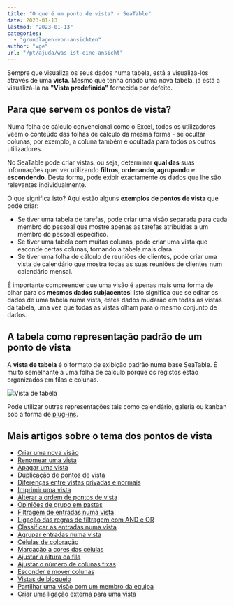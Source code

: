 ```yaml
---
title: "O que é um ponto de vista? - SeaTable"
date: 2023-01-13
lastmod: "2023-01-13"
categories: 
  - "grundlagen-von-ansichten"
author: "vge"
url: "/pt/ajuda/was-ist-eine-ansicht"
---
```


Sempre que visualiza os seus dados numa tabela, está a visualizá-los através de uma **vista**. Mesmo que tenha criado uma nova tabela, já está a visualizá-la na **"Vista predefinida"** fornecida por defeito.

## Para que servem os pontos de vista?

Numa folha de cálculo convencional como o Excel, todos os utilizadores vêem o conteúdo das folhas de cálculo da mesma forma - se ocultar colunas, por exemplo, a coluna também é ocultada para todos os outros utilizadores.

No SeaTable pode criar vistas, ou seja, determinar **qual das** suas informações quer ver utilizando **filtros, ordenando, agrupando** e **escondendo**. Desta forma, pode exibir exactamente os dados que lhe são relevantes individualmente.

O que significa isto? Aqui estão alguns **exemplos de pontos de vista** que pode criar:

- Se tiver uma tabela de tarefas, pode criar uma visão separada para cada membro do pessoal que mostre apenas as tarefas atribuídas a um membro do pessoal específico.
- Se tiver uma tabela com muitas colunas, pode criar uma vista que esconde certas colunas, tornando a tabela mais clara.
- Se tiver uma folha de cálculo de reuniões de clientes, pode criar uma vista de calendário que mostra todas as suas reuniões de clientes num calendário mensal.

É importante compreender que uma visão é apenas mais uma forma de olhar para os **mesmos dados subjacentes**! Isto significa que se editar os dados de uma tabela numa vista, estes dados mudarão em todas as vistas da tabela, uma vez que todas as vistas olham para o mesmo conjunto de dados.

## A tabela como representação padrão de um ponto de vista

A **vista de tabela** é o formato de exibição padrão numa base SeaTable. É muito semelhante a uma folha de cálculo porque os registos estão organizados em filas e colunas.

![Vista de tabela](https://seatable.io/wp-content/uploads/2023/01/Tabelle.png)

Pode utilizar outras representações tais como calendário, galeria ou kanban sob a forma de [plug-ins](https://seatable.io/pt/docs/arbeiten-mit-plugins/was-ist-ein-plugin/).

## Mais artigos sobre o tema dos pontos de vista

- [Criar uma nova visão](https://seatable.io/pt/docs/grundlagen-von-ansichten/anlegen-einer-neuen-ansicht/)
- [Renomear uma vista](https://seatable.io/pt/docs/grundlagen-von-ansichten/umbenennen-einer-ansicht/)
- [Apagar uma vista](https://seatable.io/pt/docs/grundlagen-von-ansichten/loeschen-einer-ansicht/)
- [Duplicação de pontos de vista](https://seatable.io/pt/docs/grundlagen-von-ansichten/das-duplizieren-von-ansichten/)
- [Diferenças entre vistas privadas e normais](https://seatable.io/pt/docs/grundlagen-von-ansichten/unterschiede-zwischen-privaten-und-normalen-ansichten/)
- [Imprimir uma vista](https://seatable.io/pt/docs/grundlagen-von-ansichten/das-drucken-einer-ansicht/)
- [Alterar a ordem de pontos de vista](https://seatable.io/pt/docs/grundlagen-von-ansichten/die-reihenfolge-von-ansichten-aendern/)
- [Opiniões de grupo em pastas](https://seatable.io/pt/docs/grundlagen-von-ansichten/ansichten-in-ordnern-gruppieren/)
- [Filtragem de entradas numa vista](https://seatable.io/pt/docs/ansichtsoptionen/filtern-von-eintraegen-in-einer-ansicht/)
- [Ligação das regras de filtragem com AND e OR](https://seatable.io/pt/docs/ansichtsoptionen/filter-regeln-mit-und-und-oder-verknuepfen/)
- [Classificar as entradas numa vista](https://seatable.io/pt/docs/ansichtsoptionen/sortieren-von-eintraegen-in-einer-ansicht/)
- [Agrupar entradas numa vista](https://seatable.io/pt/docs/ansichtsoptionen/gruppieren-von-eintraegen-in-einer-ansicht/)
- [Células de coloração](https://seatable.io/pt/docs/ansichtsoptionen/einfaerben-von-zellen/)
- [Marcação a cores das células](https://seatable.io/pt/docs/ansichtsoptionen/farbliche-markierung-von-zellen/)
- [Ajustar a altura da fila](https://seatable.io/pt/docs/ansichtsoptionen/zeilenhoehe-anpassen/)
- [Ajustar o número de colunas fixas](https://seatable.io/pt/docs/ansichtsoptionen/anzahl-der-fixierten-spalten-anpassen/)
- [Esconder e mover colunas](https://seatable.io/pt/docs/ansichtsoptionen/ausblenden-und-verschieben-von-spalten/)
- [Vistas de bloqueio](https://seatable.io/pt/docs/ansichtsoptionen/ansicht-sperren/)
- [Partilhar uma visão com um membro da equipa](https://seatable.io/pt/docs/ansichtsfreigaben/freigabe-einer-ansicht-an-ein-teammitglied/)
- [Criar uma ligação externa para uma vista](https://seatable.io/pt/docs/ansichtsfreigaben/externen-link-fuer-eine-ansicht-erstellen/)
